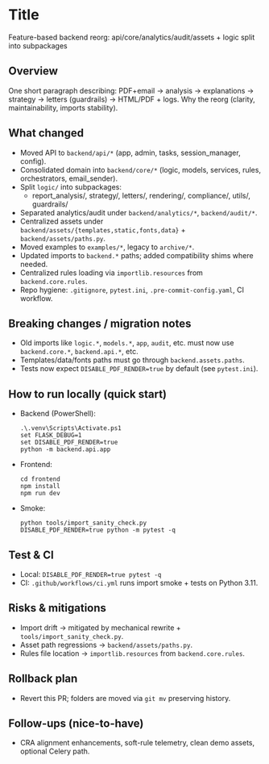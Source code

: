 # Title
Feature-based backend reorg: api/core/analytics/audit/assets + logic split into subpackages

## Overview
One short paragraph describing: PDF+email → analysis → explanations → strategy → letters (guardrails) → HTML/PDF + logs. Why the reorg (clarity, maintainability, imports stability).

## What changed
- Moved API to `backend/api/*` (app, admin, tasks, session_manager, config).
- Consolidated domain into `backend/core/*` (logic, models, services, rules, orchestrators, email_sender).
- Split `logic/` into subpackages:
  - report_analysis/, strategy/, letters/, rendering/, compliance/, utils/, guardrails/
- Separated analytics/audit under `backend/analytics/*`, `backend/audit/*`.
- Centralized assets under `backend/assets/{templates,static,fonts,data}` + `backend/assets/paths.py`.
- Moved examples to `examples/*`, legacy to `archive/*`.
- Updated imports to `backend.*` paths; added compatibility shims where needed.
- Centralized rules loading via `importlib.resources` from `backend.core.rules`.
- Repo hygiene: `.gitignore`, `pytest.ini`, `.pre-commit-config.yaml`, CI workflow.

## Breaking changes / migration notes
- Old imports like `logic.*`, `models.*`, `app`, `audit`, etc. must now use `backend.core.*`, `backend.api.*`, etc.
- Templates/data/fonts paths must go through `backend.assets.paths`.
- Tests now expect `DISABLE_PDF_RENDER=true` by default (see `pytest.ini`).

## How to run locally (quick start)
- Backend (PowerShell):
  ```
  .\.venv\Scripts\Activate.ps1
  set FLASK_DEBUG=1
  set DISABLE_PDF_RENDER=true
  python -m backend.api.app
  ```
- Frontend:
  ```
  cd frontend
  npm install
  npm run dev
  ```
- Smoke:
  ```
  python tools/import_sanity_check.py
  DISABLE_PDF_RENDER=true python -m pytest -q
  ```

## Test & CI
- Local: `DISABLE_PDF_RENDER=true pytest -q`
- CI: `.github/workflows/ci.yml` runs import smoke + tests on Python 3.11.

## Risks & mitigations
- Import drift → mitigated by mechanical rewrite + `tools/import_sanity_check.py`.
- Asset path regressions → `backend/assets/paths.py`.
- Rules file location → `importlib.resources` from `backend.core.rules`.

## Rollback plan
- Revert this PR; folders are moved via `git mv` preserving history.

## Follow-ups (nice-to-have)
- CRA alignment enhancements, soft-rule telemetry, clean demo assets, optional Celery path.
